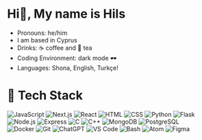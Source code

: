 # Hi👋, My name is Hils

<ul>
 <li> Pronouns: he/him</li> 
 <li> I am based in Cyprus</li> 
<li> Drinks: ☕ coffee and 🍵 tea</li>
<li> Coding Environment: dark mode 🕶</li>
<li> Languages: Shona, English, Turkçe!</li>
</ul>

# 💼 Tech Stack

![JavaScript](https://img.shields.io/badge/JavaScript-F7DF1E.svg?style=for-the-badge&logo=JavaScript&logoColor=black) ![Next.js](https://img.shields.io/badge/Next.js-000000.svg?style=for-the-badge&logo=next.js&logoColor=white) ![React](https://img.shields.io/badge/React-61DAFB.svg?style=for-the-badge&logo=React&logoColor=black) 
![HTML](https://img.shields.io/badge/HTML5-E34F26?style=for-the-badge&logo=html5&logoColor=white) ![CSS](https://img.shields.io/badge/-css3-1572B6?&style=for-the-badge&logo=css3&logoColor=white)
![Python](https://img.shields.io/badge/Python-3776AB.svg?style=for-the-badge&logo=python&logoColor=white) ![Flask](https://img.shields.io/badge/Flask-000000.svg?style=for-the-badge&logo=flask&logoColor=white) ![Node.js](https://img.shields.io/badge/Node.js-339933?style=for-the-badge&logo=nodedotjs&logoColor=white) ![Express](https://img.shields.io/badge/Express.js-000000?style=for-the-badge&logo=express&logoColor=white) ![C](https://img.shields.io/badge/C-00599C.svg?style=for-the-badge&logo=c&logoColor=white) ![C++](https://img.shields.io/badge/C++-00599C.svg?style=for-the-badge&logo=c%2B%2B&logoColor=white)
![MongoDB](https://img.shields.io/badge/MongoDB-4EA94B?style=for-the-badge&logo=mongodb&logoColor=white) ![PostgreSQL](https://img.shields.io/badge/PostgreSQL-336791.svg?style=for-the-badge&logo=postgresql&logoColor=white)  
![Docker](https://img.shields.io/badge/Docker-2496ED.svg?style=for-the-badge&logo=Docker&logoColor=white) ![Git](https://img.shields.io/badge/-Git-F05032?&style=for-the-badge&logo=git&logoColor=white) ![ChatGPT](https://img.shields.io/badge/ChatGPT-29B6F6.svg?style=for-the-badge&logo=openai&logoColor=white) 
![VS Code](https://img.shields.io/badge/-VSCode-007ACC?&style=for-the-badge&logo=visual-studio-code&logoColor=white) ![Bash](https://img.shields.io/badge/GNU%20Bash-4EAA25.svg?style=for-the-badge&logo=GNU-Bash&logoColor=white) ![Atom](https://img.shields.io/badge/Atom-66595C.svg?style=for-the-badge&logo=atom&logoColor=white) ![Figma](https://img.shields.io/badge/Figma-F24E1E.svg?style=for-the-badge&logo=figma&logoColor=white) 





